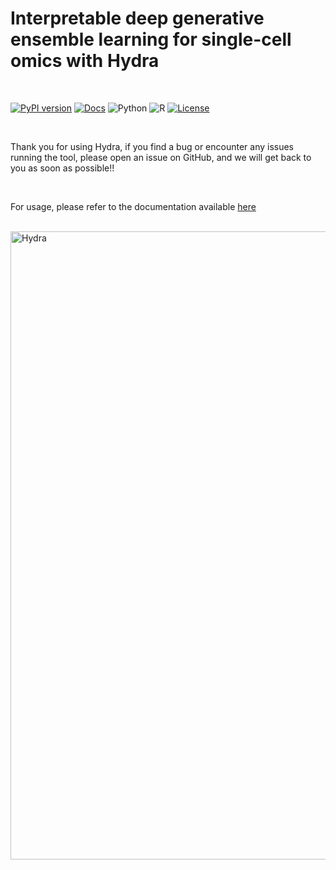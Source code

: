 # Interpretable deep generative ensemble learning for single-cell omics with Hydra
</br>

[![PyPI version](https://img.shields.io/pypi/v/Hydra-tools?color=orange)](https://pypi.org/project/Hydra-tools/)
[![Docs](https://img.shields.io/badge/docs-passing-brightgreen)](https://sydneybiox.github.io/Hydra/)
![Python](https://img.shields.io/badge/python-%3E%3D3.8-blue)
![R](https://img.shields.io/badge/R-%3E%3D4.0-blueviolet)
[![License](https://img.shields.io/badge/license-MIT-green)](https://github.com/SydneyBioX/Hydra?tab=MIT-1-ov-file#readme)

</br>

Thank you for using Hydra, if you find a bug or encounter any issues running the tool, please open an issue on GitHub, and we will get back to you as soon as possible!!

</br>

For usage, please refer to the documentation available <a href="https://sydneybiox.github.io/Hydra/">here</a>

</br>

<img width="842" height="1005" alt="Hydra" src="https://github.com/user-attachments/assets/0ac47760-9cbb-4420-a4fb-74d74b777ed7" />
















